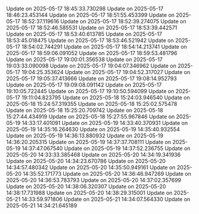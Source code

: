 Update on 2025-05-17 18:45:33.730298
Update on 2025-05-17 18:46:23.453144
Update on 2025-05-17 18:51:55.453399
Update on 2025-05-17 18:52:37.119616
Update on 2025-05-17 18:52:39.274075
Update on 2025-05-17 18:52:46.585531
Update on 2025-05-17 18:53:39.442571
Update on 2025-05-17 18:53:40.613785
Update on 2025-05-17 18:53:45.018475
Update on 2025-05-17 18:53:46.521942
Update on 2025-05-17 18:54:02.744291
Update on 2025-05-17 18:54:14.213741
Update on 2025-05-17 18:59:06.091052
Update on 2025-05-17 18:59:53.481796
Update on 2025-05-17 19:00:01.356538
Update on 2025-05-17 19:03:33.090098
Update on 2025-05-17 19:04:07.346962
Update on 2025-05-17 19:04:25.353624
Update on 2025-05-17 19:04:52.317027
Update on 2025-05-17 19:05:37.413666
Update on 2025-05-17 19:08:14.952793
Update on 2025-05-17 19:09:08.091142
Update on 2025-05-17 19:10:05.722445
Update on 2025-05-17 19:10:50.594099
Update on 2025-05-17 19:11:04.823795
Update on 2025-05-18 15:24:03.946540
Update on 2025-05-18 15:24:57.319355
Update on 2025-05-18 15:25:02.575478
Update on 2025-05-18 15:25:20.709742
Update on 2025-05-18 15:27:44.434919
Update on 2025-05-18 15:27:55.967846
Update on 2025-05-19 14:33:17.401091
Update on 2025-05-19 14:33:40.370931
Update on 2025-05-19 14:35:16.264630
Update on 2025-05-19 14:35:40.932554
Update on 2025-05-19 14:36:13.880932
Update on 2025-05-19 14:36:20.205315
Update on 2025-05-19 14:37:37.708111
Update on 2025-05-19 14:37:47.067540
Update on 2025-05-19 14:37:52.236755
Update on 2025-05-20 14:33:33.385468
Update on 2025-05-20 14:34:19.341936
Update on 2025-05-20 14:34:23.670786
Update on 2025-05-20 14:34:57.480342
Update on 2025-05-20 14:35:50.949161
Update on 2025-05-20 14:35:52.171773
Update on 2025-05-20 14:36:46.947269
Update on 2025-05-20 14:36:53.783793
Update on 2025-05-20 14:37:02.357699
Update on 2025-05-20 14:38:06.320307
Update on 2025-05-20 14:38:17.731988
Update on 2025-05-20 14:38:29.315001
Update on 2025-05-21 14:33:59.971806
Update on 2025-05-21 14:34:07.564330
Update on 2025-05-21 14:34:21.645189
